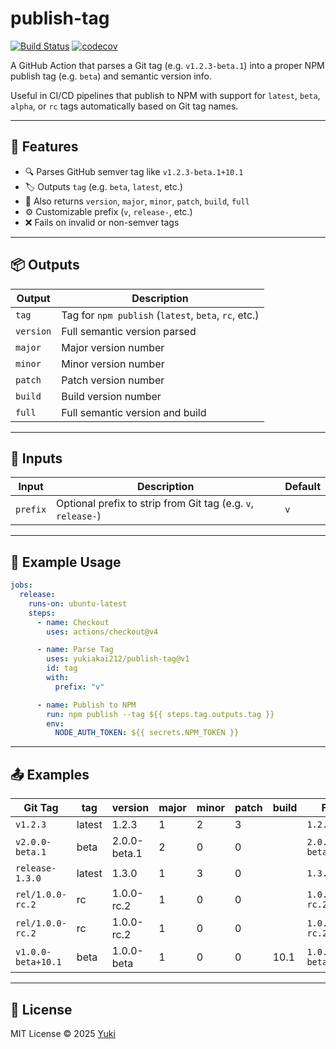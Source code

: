 # publish-tag

[![Build Status][github-build-url]][github-repo-url]
[![codecov][codecov-image]][codecov-url]

A GitHub Action that parses a Git tag (e.g. `v1.2.3-beta.1`) into a proper NPM publish tag (e.g. `beta`) and semantic version info.

Useful in CI/CD pipelines that publish to NPM with support for `latest`, `beta`, `alpha`, or `rc` tags automatically based on Git tag names.

---

## 🚀 Features

* 🔍 Parses GitHub semver tag like `v1.2.3-beta.1+10.1`
* 🏷 Outputs `tag` (e.g. `beta`, `latest`, etc.)
* 🔢 Also returns `version`, `major`, `minor`, `patch`, `build`, `full`
* ⚙️ Customizable prefix (`v`, `release-`, etc.)
* ❌ Fails on invalid or non-semver tags

---

## 📦 Outputs

| Output    | Description                                          |
| --------- | ---------------------------------------------------- |
| `tag`     | Tag for `npm publish` (`latest`, `beta`, `rc`, etc.) |
| `version` | Full semantic version parsed                         |
| `major`   | Major version number                                 |
| `minor`   | Minor version number                                 |
| `patch`   | Patch version number                                 |
| `build`   | Build version number                                 |
| `full`    | Full semantic version and build                      |

---

## 🔧 Inputs

| Input    | Description                                                  | Default |
| -------- | ------------------------------------------------------------ | ------- |
| `prefix` | Optional prefix to strip from Git tag (e.g. `v`, `release-`) | `v`     |

---

## 🧪 Example Usage

```yaml
jobs:
  release:
    runs-on: ubuntu-latest
    steps:
      - name: Checkout
        uses: actions/checkout@v4

      - name: Parse Tag
        uses: yukiakai212/publish-tag@v1
        id: tag
        with:
          prefix: "v"

      - name: Publish to NPM
        run: npm publish --tag ${{ steps.tag.outputs.tag }}
        env:
          NODE_AUTH_TOKEN: ${{ secrets.NPM_TOKEN }}
```

---

## 📤 Examples

| Git Tag            | tag      | version      | major | minor | patch | build | Full               |
| ------------------ | -------- | ------------ | ----- | ----- | ----- | ----- | ------------------ |
| `v1.2.3`           | latest   | 1.2.3        | 1     | 2     | 3     |       | `1.2.3`            |
| `v2.0.0-beta.1`    | beta     | 2.0.0-beta.1 | 2     | 0     | 0     |       | `2.0.0-beta.1`     |
| `release-1.3.0`    | latest   | 1.3.0        | 1     | 3     | 0     |       | `1.3.0`            |
| `rel/1.0.0-rc.2`   | rc       | 1.0.0-rc.2   | 1     | 0     | 0     |       | `1.0.0-rc.2`       |
| `rel/1.0.0-rc.2`   | rc       | 1.0.0-rc.2   | 1     | 0     | 0     |       | `1.0.0-rc.2`       |
| `v1.0.0-beta+10.1` | beta     | 1.0.0-beta   | 1     | 0     | 0     | 10.1  | `1.0.0-beta+10.1`  |

---

## 📘 License

MIT License © 2025 [Yuki](https://github.com/yukiakai212)


[codecov-image]: https://codecov.io/gh/yukiakai212/publish-tag/branch/main/graph/badge.svg
[codecov-url]: https://codecov.io/gh/yukiakai212/publish-tag
[github-build-url]: https://github.com/yukiakai212/publish-tag/actions/workflows/build.yml/badge.svg
[github-repo-url]: https://github.com/yukiakai212/publish-tag/

